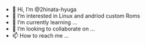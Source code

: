 - 👋 Hi, I’m @2hinata-hyuga
- 👀 I’m interested in Linux and andriod custom Roms
- 🌱 I’m currently learning ...
- 💞️ I’m looking to collaborate on ...
- 📫 How to reach me ...

<!---
2hinata-hyuga/2hinata-hyuga is a ✨ special ✨ repository because its `README.md` (this file) appears on your GitHub profile.
You can click the Preview link to take a look at your changes.
--->
